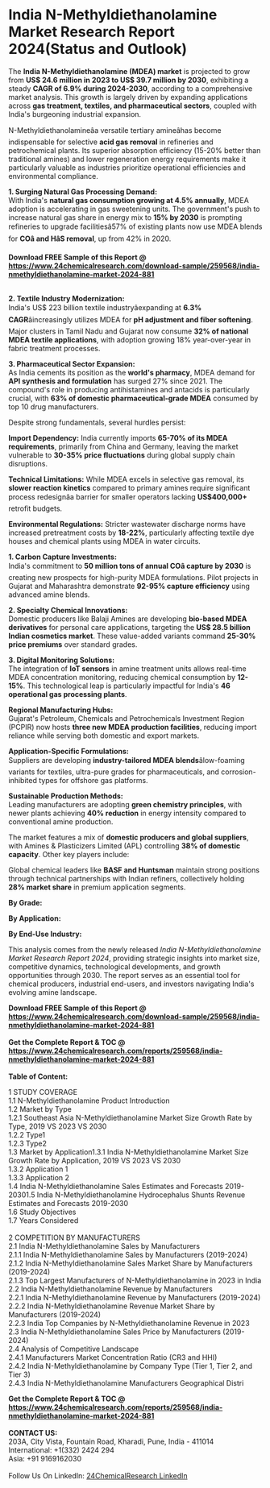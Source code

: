 <h1>India N-Methyldiethanolamine Market Research Report 2024(Status and Outlook)</h1><p>The <strong>India N-Methyldiethanolamine (MDEA) market</strong> is projected to grow from <strong>US$ 24.6 million in 2023 to US$ 39.7 million by 2030</strong>, exhibiting a steady <strong>CAGR of 6.9% during 2024-2030</strong>, according to a comprehensive market analysis. This growth is largely driven by expanding applications across <strong>gas treatment, textiles, and pharmaceutical sectors</strong>, coupled with India's burgeoning industrial expansion.</p><p>N-Methyldiethanolamineâa versatile tertiary amineâhas become indispensable for selective <strong>acid gas removal</strong> in refineries and petrochemical plants. Its superior absorption efficiency (15-20% better than traditional amines) and lower regeneration energy requirements make it particularly valuable as industries prioritize operational efficiencies and environmental compliance.</p><p><strong>1. Surging Natural Gas Processing Demand:</strong><br>
With India's <strong>natural gas consumption growing at 4.5% annually</strong>, MDEA adoption is accelerating in gas sweetening units. The government's push to increase natural gas share in energy mix to <strong>15% by 2030</strong> is prompting refineries to upgrade facilitiesâ57% of existing plants now use MDEA blends for <strong>COâ and HâS removal</strong>, up from 42% in 2020.</p><div><b>Download FREE Sample of this Report @ 
            <a href="https://www.24chemicalresearch.com/download-sample/259568/india-nmethyldiethanolamine-market-2024-881">
            https://www.24chemicalresearch.com/download-sample/259568/india-nmethyldiethanolamine-market-2024-881</a></b></div><br><p><strong>2. Textile Industry Modernization:</strong><br>
India's US$ 223 billion textile industryâexpanding at <strong>6.3% CAGR</strong>âincreasingly utilizes MDEA for <strong>pH adjustment and fiber softening</strong>. Major clusters in Tamil Nadu and Gujarat now consume <strong>32% of national MDEA textile applications</strong>, with adoption growing 18% year-over-year in fabric treatment processes.</p><p><strong>3. Pharmaceutical Sector Expansion:</strong><br>
As India cements its position as the <strong>world's pharmacy</strong>, MDEA demand for <strong>API synthesis and formulation</strong> has surged 27% since 2021. The compound's role in producing antihistamines and antacids is particularly crucial, with <strong>63% of domestic pharmaceutical-grade MDEA</strong> consumed by top 10 drug manufacturers.</p><p>Despite strong fundamentals, several hurdles persist:</p><p><strong>Import Dependency:</strong> India currently imports <strong>65-70% of its MDEA requirements</strong>, primarily from China and Germany, leaving the market vulnerable to <strong>30-35% price fluctuations</strong> during global supply chain disruptions.</p><p><strong>Technical Limitations:</strong> While MDEA excels in selective gas removal, its <strong>slower reaction kinetics</strong> compared to primary amines require significant process redesignâa barrier for smaller operators lacking <strong>US$400,000+</strong> retrofit budgets.</p><p><strong>Environmental Regulations:</strong> Stricter wastewater discharge norms have increased pretreatment costs by <strong>18-22%</strong>, particularly affecting textile dye houses and chemical plants using MDEA in water circuits.</p><p><strong>1. Carbon Capture Investments:</strong><br>
India's commitment to <strong>50 million tons of annual COâ capture by 2030</strong> is creating new prospects for high-purity MDEA formulations. Pilot projects in Gujarat and Maharashtra demonstrate <strong>92-95% capture efficiency</strong> using advanced amine blends.</p><p><strong>2. Specialty Chemical Innovations:</strong><br>
Domestic producers like Balaji Amines are developing <strong>bio-based MDEA derivatives</strong> for personal care applications, targeting the <strong>US$ 28.5 billion Indian cosmetics market</strong>. These value-added variants command <strong>25-30% price premiums</strong> over standard grades.</p><p><strong>3. Digital Monitoring Solutions:</strong><br>
The integration of <strong>IoT sensors</strong> in amine treatment units allows real-time MDEA concentration monitoring, reducing chemical consumption by <strong>12-15%</strong>. This technological leap is particularly impactful for India's <strong>46 operational gas processing plants</strong>.</p><p><strong>Regional Manufacturing Hubs:</strong><br>
	Gujarat's Petroleum, Chemicals and Petrochemicals Investment Region (PCPIR) now hosts <strong>three new MDEA production facilities</strong>, reducing import reliance while serving both domestic and export markets.</p><p><strong>Application-Specific Formulations:</strong><br>
	Suppliers are developing <strong>industry-tailored MDEA blends</strong>âlow-foaming variants for textiles, ultra-pure grades for pharmaceuticals, and corrosion-inhibited types for offshore gas platforms.</p><p><strong>Sustainable Production Methods:</strong><br>
	Leading manufacturers are adopting <strong>green chemistry principles</strong>, with newer plants achieving <strong>40% reduction</strong> in energy intensity compared to conventional amine production.</p><p>The market features a mix of <strong>domestic producers and global suppliers</strong>, with Amines &amp; Plasticizers Limited (APL) controlling <strong>38% of domestic capacity</strong>. Other key players include:</p><p>Global chemical leaders like <strong>BASF and Huntsman</strong> maintain strong positions through technical partnerships with Indian refiners, collectively holding <strong>28% market share</strong> in premium application segments.</p><p><strong>By Grade:</strong></p><p><strong>By Application:</strong></p><p><strong>By End-Use Industry:</strong></p><p>This analysis comes from the newly released <em>India N-Methyldiethanolamine Market Research Report 2024</em>, providing strategic insights into market size, competitive dynamics, technological developments, and growth opportunities through 2030. The report serves as an essential tool for chemical producers, industrial end-users, and investors navigating India's evolving amine landscape.</p><div><b>Download FREE Sample of this Report @ 
            <a href="https://www.24chemicalresearch.com/download-sample/259568/india-nmethyldiethanolamine-market-2024-881">
            https://www.24chemicalresearch.com/download-sample/259568/india-nmethyldiethanolamine-market-2024-881</a></b></div><br><div><b>Get the Complete Report & TOC @ 
            <a href="https://www.24chemicalresearch.com/reports/259568/india-nmethyldiethanolamine-market-2024-881">
            https://www.24chemicalresearch.com/reports/259568/india-nmethyldiethanolamine-market-2024-881</a></b></div><br>
            <b>Table of Content:</b><p>1 STUDY COVERAGE<br />
1.1 N-Methyldiethanolamine Product Introduction<br />
1.2 Market by Type<br />
1.2.1 Southeast Asia N-Methyldiethanolamine Market Size Growth Rate by Type, 2019 VS 2023 VS 2030<br />
1.2.2 Type1<br />
1.2.3 Type2<br />
1.3 Market by Application1.3.1 India N-Methyldiethanolamine  Market Size Growth Rate by Application, 2019 VS 2023 VS 2030<br />
1.3.2 Application 1<br />
1.3.3 Application 2<br />
1.4 India N-Methyldiethanolamine  Sales Estimates and Forecasts 2019-20301.5 India N-Methyldiethanolamine Hydrocephalus Shunts Revenue Estimates and Forecasts 2019-2030<br />
1.6 Study Objectives<br />
1.7 Years Considered<br />
<br />
2 COMPETITION BY MANUFACTURERS<br />
2.1 India N-Methyldiethanolamine Sales by Manufacturers<br />
2.1.1 India N-Methyldiethanolamine Sales by Manufacturers (2019-2024)<br />
2.1.2 India N-Methyldiethanolamine Sales Market Share by Manufacturers (2019-2024)<br />
2.1.3 Top Largest Manufacturers of  N-Methyldiethanolamine in 2023 in India<br />
2.2 India N-Methyldiethanolamine Revenue by Manufacturers<br />
2.2.1 India N-Methyldiethanolamine Revenue by Manufacturers (2019-2024)<br />
2.2.2 India N-Methyldiethanolamine Revenue Market Share by Manufacturers (2019-2024)<br />
2.2.3 India Top Companies by N-Methyldiethanolamine Revenue in 2023<br />
2.3 India N-Methyldiethanolamine Sales Price by Manufacturers (2019-2024)<br />
2.4 Analysis of Competitive Landscape<br />
2.4.1 Manufacturers Market Concentration Ratio (CR3 and HHI)<br />
2.4.2 India N-Methyldiethanolamine by Company Type (Tier 1, Tier 2, and Tier 3)<br />
2.4.3 India N-Methyldiethanolamine Manufacturers Geographical Distri</p><div><b>Get the Complete Report & TOC @ 
            <a href="https://www.24chemicalresearch.com/reports/259568/india-nmethyldiethanolamine-market-2024-881">
            https://www.24chemicalresearch.com/reports/259568/india-nmethyldiethanolamine-market-2024-881</a></b></div><br><b>CONTACT US:</b><br>
            203A, City Vista, Fountain Road, Kharadi, Pune, India - 411014<br>
            International: +1(332) 2424 294<br>
            Asia: +91 9169162030 <br><br>
            Follow Us On LinkedIn: <a href="https://www.linkedin.com/company/24chemicalresearch/">24ChemicalResearch LinkedIn</a>